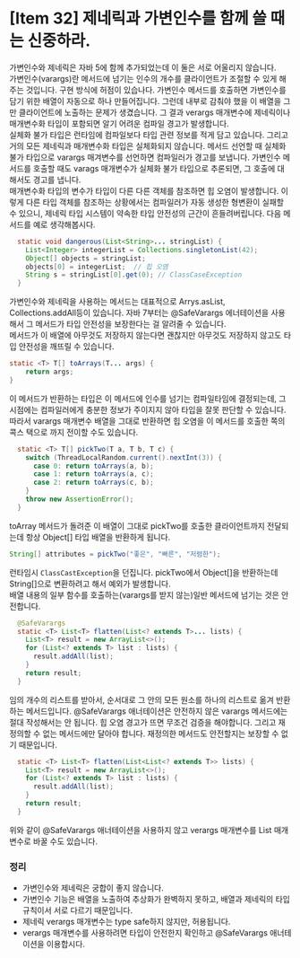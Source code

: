 # [Item 32] 제네릭과 가변인수를 함께 쓸 때는 신중하라.

가변인수와 제네릭은 자바 5에 함께 추가되었는데 이 둘은 서로 어울리지 않습니다.</br>
가변인수(varargs)란 메서드에 넘기는 인수의 개수를 클라이언트가 조절할 수 있게 해주는 것입니다. 구현 방식에 허점이 있습나다. 가변인수 메서드를 호출하면 가변인수를 담기 위한 배열이 자동으로 하나 만들어집니다. 그런데 내부로 감춰야 했을 이 배열을 그만  클라이언트에 노출하는 문제가 생겼습니다. 그 결과 verargs 매개변수에 제네릭이나 매개변수화 타입이 포함되면 알기 어려운 컴파일 경고가 발생합니다.
</br>
실체화 불가 타입은 런타임에 컴파일보다 타입 관련 정보를 적게 담고 있습니다. 그리고 거의 모든 제네릭과 매개변수화 타입은 실체화되지 않습니다. 메서드 선언할 때 실체화 불가 타입으로 varargs 매겨변수를 선언하면 컴파일러가 경고를 보냅니다. 가변인수 메서드를 호출할 때도 varags 매개변수가 실체화 불가 타입으로 추론되면, 그 호출에 대해서도 경고를 냅니다.
</br>
매개변수화 타입의 변수가 타입이 다른 다른 객체를 참조하면 힙 오염이 발생합니다. 이렇게 다른 타입 객체를 참조하는 상황에서는 컴파일러가 자동 생성한 형변환이 실패할 수 있으니, 제네릭 타입 시스템이 약속한 타입 안전성의 근간이 흔들려버립니다. 다음 메서드를 예로 생각해봅시다.

``` java
  static void dangerous(List<String>... stringList) {
    List<Integer> integerList = Collections.singletonList(42);
    Object[] objects = stringList;
    objects[0] = integerList;  // 힙 오염
    String s = stringList[0].get(0); // ClassCaseException
  }
```
가변인수와 제네릭을 사용하는 메서드는 대표적으로 Arrys.asList, Collections.addAll등이 있습니다. 자바 7부터는 @SafeVarargs 에너테이션을 사용해서 그 메서드가 타입 안전성을 보장한다는 걸 알려줄 수 있습니다.</br>
메서드가 이 배열에 아무것도 저장하지 않는다면 괜찮지만 아무것도 저장하지 않고도 타입 안전성을 깨뜨릴 수 있습니다.

``` java
static <T> T[] toArrays(T... args) {
    return args;
}
```
이 메서드가 반환하는 타입은 이 메서드에 인수를 넘기는 컴파일타임에 결정되는데, 그 시점에는 컴파일러에게 충분한 정보가 주이지지 않아 타입을 잘못 판단할 수 있습니다. 따라서 varargs 매개변수 배열을 그대로 반환하면 힙 오염을 이 메서드를 호출한 쪽의 콕스 택으로 까지 전이할 수도 있습니다.

```java
  static <T> T[] pickTwo(T a, T b, T c) {
    switch (ThreadLocalRandom.current().nextInt(3)) {
      case 0: return toArrays(a, b);
      case 1: return toArrays(a, c);
      case 2: return toArrays(c, b);
    }
    throw new AssertionError();
  }
```
toArray 메서드가 돌려준 이 배열이 그대로 pickTwo를 호출한 클라이언트까지 전달되는데 항상 Object[] 타입 배열을 반환하게 됩니다.
``` java
String[] attributes = pickTwo("좋은", "빠른", "저렴한");
```
런타임시 `ClassCastException`을 던집니다. pickTwo에서 Object[]을 반환하는데 String[]으로 변환하려고 해서 예외가 발생합니다.</br>
배열 내용의 일부 함수를 호출하는(varargs를 받지 않는)일반 메서드에 넘기는 것은 안전합니다.

``` java
  @SafeVarargs
  static <T> List<T> flatten(List<? extends T>... lists) {
    List<T> result = new ArrayList<>();
    for (List<? extends T> list : lists) {
      result.addAll(list);
    }
    return result;
  }
```
임의 개수의 리스트를 받아서, 순서대로 그 안의 모든 원소를 하나의 리스트로 옮겨 반환하는 메서드입니다. @SafeVarargs 애너테이션은 안전하지 않은 varargs 메서드에는 절대 작성해서는 안 됩니다. 힙 오염 경고가 뜨면 무조건 검증을 해야합니다. 그리고 재정의할 수 없는 메서드에만 달아야 합니다. 재정의한 메서드도 안전할지는 보장할 수 없기 때문입니다.

``` java
  static <T> List<T> flatten(List<List<? extends T>> lists) {
    List<T> result = new ArrayList<>();
    for (List<? extends T> list : lists) {
      result.addAll(list);
    }
    return result;
  }
```
위와 같이  @SafeVarargs 애너테이션을 사용하지 않고 verargs 매개변수를 List 매개변수로 바꿀 수도 있습니다.
### 정리
- 가변인수와 제네릭은 궁합이 좋지 않습니다.
- 가변인수 기능은 배열을 노출하여 추상화가 완벽하지 못하고, 배열과 제네릭의 타입 규칙이서 서로 다르기 때문입니다.
- 제네릭 verargs 매개변수는 type safe하지 않지만, 허용됩니다.
- verargs 매개변수를 사용하려면 타입이 안전한지 확인하고 @SafeVarargs 애너테이션을 이용합시다.
  